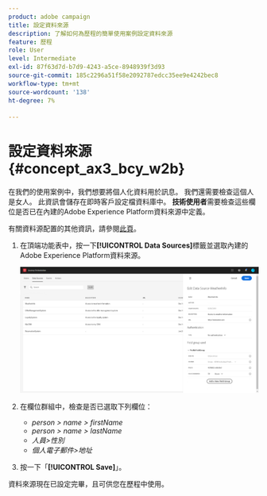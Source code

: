 ```yaml
---
product: adobe campaign
title: 設定資料來源
description: 了解如何為歷程的簡單使用案例設定資料來源
feature: 歷程
role: User
level: Intermediate
exl-id: 87f63d7d-b7d9-4243-a5ce-8948939f3d93
source-git-commit: 185c2296a51f58e2092787edcc35ee9e4242bec8
workflow-type: tm+mt
source-wordcount: '138'
ht-degree: 7%

---
```


# 設定資料來源{#concept_ax3_bcy_w2b}

在我們的使用案例中，我們想要將個人化資料用於訊息。 我們還需要檢查這個人是女人。 此資訊會儲存在即時客戶設定檔資料庫中。 **技術使用者**&#x200B;需要檢查這些欄位是否已在內建的Adobe Experience Platform資料來源中定義。

有關資料源配置的其他資訊，請參閱[此頁](../datasource/about-data-sources.md)。

1. 在頂端功能表中，按一下&#x200B;**[!UICONTROL Data Sources]**&#x200B;標籤並選取內建的Adobe Experience Platform資料來源。

   ![](../assets/journey23.png)

1. 在欄位群組中，檢查是否已選取下列欄位：

   * _person > name > firstName_
   * _person > name > lastName_
   * _人員>性別_
   * _個人電子郵件>地址_

1. 按一下「**[!UICONTROL Save]**」。

資料來源現在已設定完畢，且可供您在歷程中使用。
